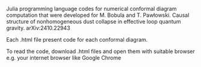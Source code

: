 Julia programming language codes for numerical conformal diagram computation that were developed for
M. Bobula and T. Pawłowski. Causal structure of nonhomogeneous dust collapse in effective loop quantum gravity. arXiv:2410.22943



Each .html file present code for each conformal diagram.

To read the code, download .html files and open them with suitable browser e.g. your internet browser like Google Chrome
